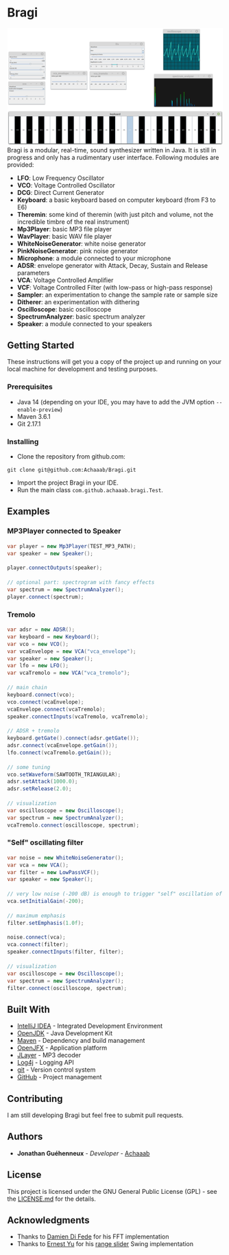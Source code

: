 # Bragi
![Screenshot](src/site/tremolo.png)
Bragi is a modular, real-time, sound synthesizer written in Java. It is still in progress and only has a rudimentary
user interface. Following modules are provided:
* **LFO**: Low Frequency Oscillator
* **VCO**: Voltage Controlled Oscillator
* **DCG**: Direct Current Generator
* **Keyboard**: a basic keyboard based on computer keyboard (from F3 to E6)
* **Theremin**: some kind of theremin (with just pitch and volume, not the incredible timbre of the real instrument)
* **Mp3Player**: basic MP3 file player
* **WavPlayer**: basic WAV file player
* **WhiteNoiseGenerator**: white noise generator
* **PinkNoiseGenerator**: pink noise generator
* **Microphone**: a module connected to your microphone
* **ADSR**: envelope generator with Attack, Decay, Sustain and Release parameters
* **VCA**: Voltage Controlled Amplifier
* **VCF**: Voltage Controlled Filter (with low-pass or high-pass response)
* **Sampler**: an experimentation to change the sample rate or sample size
* **Ditherer**: an experimentation with dithering
* **Oscilloscope**: basic oscilloscope
* **SpectrumAnalyzer**: basic spectrum analyzer
* **Speaker**: a module connected to your speakers
## Getting Started
These instructions will get you a copy of the project up and running on your local machine
for development and testing purposes.
### Prerequisites
* Java 14 (depending on your IDE, you may have to add the JVM option `--enable-preview`)
* Maven 3.6.1
* Git 2.17.1
### Installing
* Clone the repository from github.com:
```
git clone git@github.com:Achaaab/Bragi.git
```
* Import the project Bragi in your IDE.
* Run the main class `com.github.achaaab.bragi.Test`.
## Examples
### MP3Player connected to Speaker
```java
var player = new Mp3Player(TEST_MP3_PATH);
var speaker = new Speaker();

player.connectOutputs(speaker);

// optional part: spectrogram with fancy effects
var spectrum = new SpectrumAnalyzer();
player.connect(spectrum);
```
### Tremolo
```java
var adsr = new ADSR();
var keyboard = new Keyboard();
var vco = new VCO();
var vcaEnvelope = new VCA("vca_envelope");
var speaker = new Speaker();
var lfo = new LFO();
var vcaTremolo = new VCA("vca_tremolo");

// main chain
keyboard.connect(vco);
vco.connect(vcaEnvelope);
vcaEnvelope.connect(vcaTremolo);
speaker.connectInputs(vcaTremolo, vcaTremolo);

// ADSR + tremolo
keyboard.getGate().connect(adsr.getGate());
adsr.connect(vcaEnvelope.getGain());
lfo.connect(vcaTremolo.getGain());

// some tuning
vco.setWaveform(SAWTOOTH_TRIANGULAR);
adsr.setAttack(1000.0);
adsr.setRelease(2.0);

// visualization
var oscilloscope = new Oscilloscope();
var spectrum = new SpectrumAnalyzer();
vcaTremolo.connect(oscilloscope, spectrum);
```
### "Self" oscillating filter
```java
var noise = new WhiteNoiseGenerator();
var vca = new VCA();
var filter = new LowPassVCF();
var speaker = new Speaker();

// very low noise (-200 dB) is enough to trigger "self" oscillation of filter
vca.setInitialGain(-200);

// maximum emphasis
filter.setEmphasis(1.0f);

noise.connect(vca);
vca.connect(filter);
speaker.connectInputs(filter, filter);

// visualization
var oscilloscope = new Oscilloscope();
var spectrum = new SpectrumAnalyzer();
filter.connect(oscilloscope, spectrum);
```
## Built With
* [IntelliJ IDEA](https://www.jetbrains.com/idea/) - Integrated Development Environment
* [OpenJDK](https://jdk.java.net/) - Java Development Kit
* [Maven](https://maven.apache.org/) - Dependency and build management
* [OpenJFX](https://openjfx.io/) - Application platform
* [JLayer](http://www.javazoom.net) - MP3 decoder
* [Log4j](https://logging.apache.org/log4j) - Logging API
* [git](https://git-scm.com/) - Version control system
* [GitHub](https://github.com/) - Project management
## Contributing
I am still developing Bragi but feel free to submit pull requests.
## Authors
* **Jonathan Guéhenneux** - *Developer* - [Achaaab](https://github.com/Achaaab)
## License
This project is licensed under the GNU General Public License (GPL) - see the [LICENSE.md](LICENSE.md) for the details.
## Acknowledgments
* Thanks to [Damien Di Fede](https://github.com/ddf) for his FFT implementation
* Thanks to [Ernest Yu](https://github.com/ernieyu)
for his [range slider](https://github.com/ernieyu/Swing-range-slider) Swing implementation